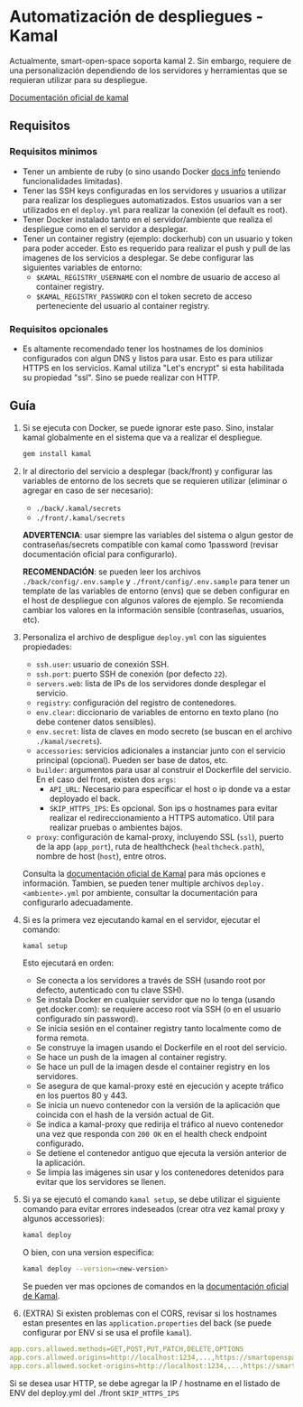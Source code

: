 # Automatización de despliegues - Kamal

Actualmente, smart-open-space soporta kamal 2. Sin embargo, requiere de una personalización dependiendo de los servidores y herramientas que se requieran utilizar para su despliegue.

[Documentación oficial de kamal](https://kamal-deploy.org/docs/installation/)


## Requisitos

### Requisitos minimos
- Tener un ambiente de ruby (o sino usando Docker [docs info](https://kamal-deploy.org/docs/installation/dockerized/) teniendo funcionalidades limitadas).
- Tener las SSH keys configuradas en los servidores y usuarios a utilizar para realizar los despliegues automatizados. Estos usuarios van a ser utilizados en el `deploy.yml` para realizar la conexión (el default es root).
- Tener Docker instalado tanto en el servidor/ambiente que realiza el despliegue como en el servidor a desplegar.
- Tener un container registry (ejemplo: dockerhub) con un usuario y token para poder acceder. Esto es requerido para realizar el push y pull de las imagenes de los servicios a desplegar. Se debe configurar las siguientes variables de entorno: 
  - `$KAMAL_REGISTRY_USERNAME` con el nombre de usuario de acceso al container registry.
  - `$KAMAL_REGISTRY_PASSWORD` con el token secreto de acceso perteneciente del usuario al container registry.

### Requisitos opcionales
- Es altamente recomendado tener los hostnames de los dominios configurados con algun DNS y listos para usar. Esto es para utilizar HTTPS en los servicios. Kamal utiliza "Let's encrypt" si esta habilitada su propiedad "ssl". Sino se puede realizar con HTTP.

## Guía

1. Si se ejecuta con Docker, se puede ignorar este paso. Sino, instalar kamal globalmente en el sistema que va a realizar el despliegue.

    ```bash
    gem install kamal
    ```

2. Ir al directorio del servicio a desplegar (back/front) y configurar las variables de entorno de los secrets que se requieren utilizar (eliminar o agregar en caso de ser necesario):
   - `./back/.kamal/secrets`
   - `./front/.kamal/secrets`

    **ADVERTENCIA**: usar siempre las variables del sistema o algun gestor de contraseñas/secrets compatible con kamal como 1password (revisar documentación oficial para configurarlo).

    **RECOMENDACIÓN**: se pueden leer los archivos `./back/config/.env.sample` y `./front/config/.env.sample` para tener un template de las variables de entorno (envs) que se deben configurar en el host de despliegue con algunos valores de ejemplo. Se recomienda cambiar los valores en la información sensible (contraseñas, usuarios, etc).


3. Personaliza el archivo de despligue `deploy.yml` con las siguientes propiedades:

   - `ssh.user`: usuario de conexión SSH.
   - `ssh.port`: puerto SSH de conexión (por defecto `22`).
   - `servers.web`: lista de IPs de los servidores donde desplegar el servicio.
   - `registry`: configuración del registro de contenedores.
   - `env.clear`: diccionario de variables de entorno en texto plano (no debe contener datos sensibles).
   - `env.secret`: lista de claves en modo secreto (se buscan en el archivo `./kamal/secrets`).
   - `accessories`: servicios adicionales a instanciar junto con el servicio principal (opcional). Pueden ser base de datos, etc.
   - `builder`: argumentos para usar al construir el Dockerfile del servicio. En el caso del front, existen dos `args`:
     - `API_URL`: Necesario para especificar el host o ip donde va a estar deployado el back.
     - `SKIP_HTTPS_IPS`: Es opcional. Son ips o hostnames para evitar realizar el redireccionamiento a HTTPS automatico. Útil para realizar pruebas o ambientes bajos.
   - `proxy`: configuración de kamal-proxy, incluyendo SSL (`ssl`), puerto de la app (`app_port`), ruta de healthcheck (`healthcheck.path`), nombre de host (`host`), entre otros.

    Consulta la [documentación oficial de Kamal](https://kamal-deploy.org/docs/installation/) para más opciones e información. Tambien, se pueden tener multiple archivos `deploy.<ambiente>.yml` por ambiente, consultar la documentación para configurarlo adecuadamente.

4. Si es la primera vez ejecutando kamal en el servidor, ejecutar el comando:

    ```bash
    kamal setup
    ```

    Esto ejecutará en orden:
   - Se conecta a los servidores a través de SSH (usando root por defecto, autenticado con tu clave SSH).  
   - Se instala Docker en cualquier servidor que no lo tenga (usando get.docker.com): se requiere acceso root vía SSH (o en el usuario configurado sin password).
   - Se inicia sesión en el container registry tanto localmente como de forma remota.  
   - Se construye la imagen usando el Dockerfile en el root del servicio.  
   - Se hace un push de la imagen al container registry.  
   - Se hace un pull de la imagen desde el container registry en los servidores.
   - Se asegura de que kamal-proxy esté en ejecución y acepte tráfico en los puertos 80 y 443.
   - Se inicia un nuevo contenedor con la versión de la aplicación que coincida con el hash de la versión actual de Git.  
   - Se indica a kamal-proxy que redirija el tráfico al nuevo contenedor una vez que responda con `200 OK` en el health check endpoint configurado.  
   - Se detiene el contenedor antiguo que ejecuta la versión anterior de la aplicación.
   - Se limpia las imágenes sin usar y los contenedores detenidos para evitar que los servidores se llenen.


5. Si ya se ejecutó el comando `kamal setup`, se debe utilizar el siguiente comando para evitar errores indeseados (crear otra vez kamal proxy y algunos accessories):

    ```bash
    kamal deploy 
    ```

    O bien, con una version especifica:
    ```bash
    kamal deploy --version=<new-version>
    ```

    Se pueden ver mas opciones de comandos en la [documentación oficial de Kamal](https://kamal-deploy.org/docs/installation/).


6. (EXTRA) Si existen problemas con el CORS, revisar si los hostnames estan presentes en las `application.properties` del back (se puede configurar por ENV si se usa el profile `kamal`).

```yaml
app.cors.allowed.methods=GET,POST,PUT,PATCH,DELETE,OPTIONS
app.cors.allowed.origins=http://localhost:1234,...,https://smartopenspace.10pines.com
app.cors.allowed.socket-origins=http://localhost:1234,...,https://smartopenspace.10pines.com
```

Si se desea usar HTTP, se debe agregar la IP / hostname en el listado de ENV del deploy.yml del ./front `SKIP_HTTPS_IPS`